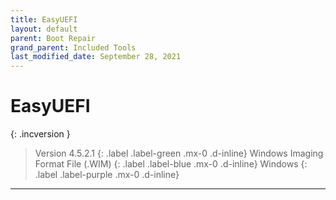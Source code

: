 ```yaml
---
title: EasyUEFI
layout: default
parent: Boot Repair
grand_parent: Included Tools
last_modified_date: September 28, 2021
---
```


# EasyUEFI

{: .incversion }
> Version 4.5.2.1
> {: .label .label-green .mx-0 .d-inline}
> Windows Imaging Format File (.WIM)
> {: .label .label-blue .mx-0 .d-inline}
> Windows
> {: .label .label-purple .mx-0 .d-inline}

---

